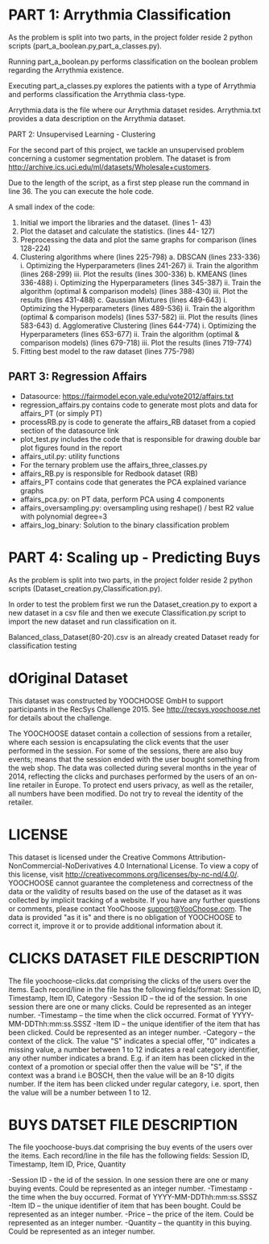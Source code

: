 PART 1: Arrythmia Classification
================================================================================
As the problem is split into two parts, in the project folder reside 2 python scripts
(part_a_boolean.py,part_a_classes.py).

Running part_a_boolean.py performs classification on the boolean problem regarding the Arrythmia existence.

Executing part_a_classes.py explores the patients with a type of Arrythmia and 
performs classification the Arrythmia class-type.

Arrythmia.data is the file where our Arrythmia dataset resides.
Arrythmia.txt provides a data description on the Arrythmia dataset.

PART 2: Unsupervised Learning - Clustering 

For the second part of this project, we tackle an unsupervised problem concerning a customer segmentation problem. 
The dataset is from http://archive.ics.uci.edu/ml/datasets/Wholesale+customers.
 
Due to the length of the script, as a first step please run the command in line 36. 
The you can execute the hole code. 

A small index of the code:
1)	Initial we import the libraries and the dataset. (lines 1- 43)
2)	Plot the dataset and calculate the statistics. (lines 44- 127)
3)	Preprocessing the data and plot the same graphs for comparison (lines 128-224)
4)	 Clustering algorithms where (lines 225-798)
a.	DBSCAN (lines 233-336)
i.	Optimizing the Hyperparameters (lines 241-267)
ii.	Train the algorithm (lines 268-299)
iii.	Plot the results (lines 300-336)
b.	KMEANS (lines 336-488)
i.	Optimizing the Hyperparameters (lines 345-387)
ii.	Train the algorithm (optimal & comparison models) (lines 388-430)
iii.	Plot the results (lines 431-488)
c.	Gaussian Mixtures (lines 489-643)
i.	Optimizing the Hyperparameters (lines 489-536)
ii.	Train the algorithm (optimal & comparison models) (lines 537-582)
iii.	Plot the results (lines 583-643)
d.	Agglomerative Clustering (lines 644-774)
i.	Optimizing the Hyperparameters (lines 653-677)
ii.	Train the algorithm (optimal & comparison models) (lines 679-718)
iii.	Plot the results (lines 719-774)
5)	Fitting best model to the raw dataset (lines 775-798)


PART 3: Regression Affairs
-
- Datasource: https://fairmodel.econ.yale.edu/vote2012/affairs.txt
- regression_affairs.py contains code to generate most plots
and data for affairs_PT (or simply PT)
- processRB.py is code to generate the affairs_RB dataset
from a copied section of the datasource link
- plot_test.py includes the code that is responsible for 
drawing double bar plot figures found in the report
- affairs_util.py: utility functions
- For the ternary problem use the affairs_three_classes.py
- affairs_RB.py is responsible for Redbook dataset (RB)
- affairs_PT contains code that generates the PCA explained variance
graphs
- affairs_pca.py: on PT data, perform PCA using 4 components
- affairs_oversampling.py: oversampling using reshape() / best R2
value with polynomial degree=3
- affairs_log_binary: Solution to the binary classification problem


PART 4: Scaling up - Predicting Buys
================================================================================
As the problem is split into two parts, in the project folder reside 2 python scripts
(Dataset_creation.py,Classification.py).

In order to test the problem first we run the Dataset_creation.py to export a new dataset 
in a csv file and then we execute Classification.py script to import the new dataset and 
run classification on it.

Balanced_class_Dataset(80-20).csv is an already created Dataset ready for classification testing

dOriginal Dataset
================================================================================

This dataset was constructed by YOOCHOOSE GmbH to support participants in the RecSys Challenge 2015.
See  http://recsys.yoochoose.net for details about the challenge.

The YOOCHOOSE dataset contain a collection of sessions from a retailer, where each session
is encapsulating the click events that the user performed in the session.
For some of the sessions, there are also buy events; means that the session ended
with the user bought something from the web shop. The data was collected during several
months in the year of 2014, reflecting the clicks and purchases performed by the users
of an on-line retailer in Europe.  To protect end users privacy, as well as the retailer,
all numbers have been modified. Do not try to reveal the identity of the retailer.

LICENSE
================================================================================
This dataset is licensed under the Creative Commons Attribution-NonCommercial-NoDerivatives 4.0
International License. To view a copy of this license, visit http://creativecommons.org/licenses/by-nc-nd/4.0/.
YOOCHOOSE cannot guarantee the completeness and correctness of the data or the validity
of results based on the use of the dataset as it was collected by implicit tracking of a website. 
If you have any further questions or comments, please contact YooChoose <support@YooChoose.com>. 
The data is provided "as it is" and there is no obligation of YOOCHOOSE to correct it,
improve it or to provide additional information about it.

CLICKS DATASET FILE DESCRIPTION
================================================================================
The file yoochoose-clicks.dat comprising the clicks of the users over the items.
Each record/line in the file has the following fields/format: Session ID, Timestamp, Item ID, Category
-Session ID – the id of the session. In one session there are one or many clicks. Could be represented as an integer number.
-Timestamp – the time when the click occurred. Format of YYYY-MM-DDThh:mm:ss.SSSZ
-Item ID – the unique identifier of the item that has been clicked. Could be represented as an integer number.
-Category – the context of the click. The value "S" indicates a special offer, "0" indicates  a missing value, a number between 1 to 12 indicates a real category identifier,
 any other number indicates a brand. E.g. if an item has been clicked in the context of a promotion or special offer then the value will be "S", if the context was a brand i.e BOSCH,
 then the value will be an 8-10 digits number. If the item has been clicked under regular category, i.e. sport, then the value will be a number between 1 to 12. 
 
BUYS DATSET FILE DESCRIPTION
================================================================================
The file yoochoose-buys.dat comprising the buy events of the users over the items.
Each record/line in the file has the following fields: Session ID, Timestamp, Item ID, Price, Quantity

-Session ID - the id of the session. In one session there are one or many buying events. Could be represented as an integer number.
-Timestamp - the time when the buy occurred. Format of YYYY-MM-DDThh:mm:ss.SSSZ
-Item ID – the unique identifier of item that has been bought. Could be represented as an integer number.
-Price – the price of the item. Could be represented as an integer number.
-Quantity – the quantity in this buying.  Could be represented as an integer number.


 
